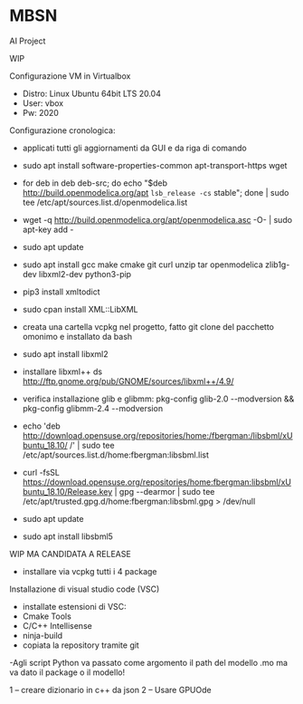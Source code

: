 # MBSN
AI Project

WIP

Configurazione VM in Virtualbox
- Distro: Linux Ubuntu 64bit LTS 20.04
- User:   vbox
- Pw:     2020

Configurazione cronologica:
- applicati tutti gli aggiornamenti da GUI e da riga di comando

- sudo apt install software-properties-common apt-transport-https wget

- for deb in deb deb-src; do echo "$deb http://build.openmodelica.org/apt `lsb_release -cs` stable"; done | sudo tee /etc/apt/sources.list.d/openmodelica.list

- wget -q http://build.openmodelica.org/apt/openmodelica.asc -O- | sudo apt-key add - 

- sudo apt update
- sudo apt install
                  gcc
                  make
                  cmake
                  git
                  curl
                  unzip
                  tar
                  openmodelica
                  zlib1g-dev libxml2-dev
                  python3-pip
                  
- pip3 install xmltodict
- sudo cpan install XML::LibXML

- creata una cartella vcpkg nel progetto, fatto git clone del pacchetto omonimo e installato da bash
- sudo apt install libxml2
- installare libxml++ ds http://ftp.gnome.org/pub/GNOME/sources/libxml++/4.9/
- verifica installazione glib e glibmm: pkg-config glib-2.0 --modversion && pkg-config glibmm-2.4 --modversion
- echo 'deb http://download.opensuse.org/repositories/home:/fbergman:/libsbml/xUbuntu_18.10/ /' | sudo tee /etc/apt/sources.list.d/home:fbergman:libsbml.list
- curl -fsSL https://download.opensuse.org/repositories/home:fbergman:libsbml/xUbuntu_18.10/Release.key | gpg --dearmor | sudo tee /etc/apt/trusted.gpg.d/home:fbergman:libsbml.gpg > /dev/null
- sudo apt update
- sudo apt install libsbml5


WIP MA CANDIDATA A RELEASE
- installare via vcpkg tutti i 4 package


Installazione di visual studio code (VSC)
- installate estensioni di VSC:
- Cmake Tools
- C/C++ Intellisense
- ninja-build
- copiata la repository tramite git



-Agli script Python va passato come argomento il path del modello .mo ma va dato il package o il modello!

1 – creare dizionario in c++ da json
2 – Usare GPUOde
